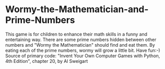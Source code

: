 # Wormy-the-Mathematician-and-Prime-Numbers
This game is for children to enhance their math skills in a funny and entertaining way. There are some prime numbers hidden between other numbers and "Wormy the Mathematician" 
should find and eat them. By eating each of the prime numbers, wormy will grow a little bit. Have fun:-)
Source of primary code: "Invent Your Own Computer Games with Python, 4th Edition", chapter 20, by Al Sweigart 
